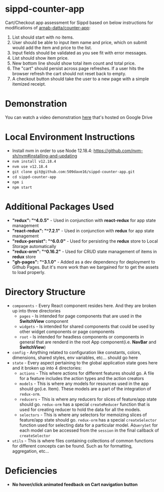 # sippd-counter-app
Cart/Checkout app assessment for Sippd based on below instructions for modifications of [arnab-datta/counter-app](https://github.com/arnab-datta/counter-app):
1. List should start with no items.
2. User should be able to input item name and price, which on submit would add the item and price to the list.
3. Input fields should be validated as you see fit with error messages.
4. List should show item price.
5. New bottom line should show total item count and total price.
6. The "cart" should persist across page refreshes. If a user hits the browser refresh the cart should not reset back to empty.
7. A checkout button should take the user to a new page with a simple itemized receipt.
# Demonstration
You can watch a video demonstration [here](https://drive.google.com/file/d/1_B_e5sVeCBh1YC41YRVhiNC9ccbKv4F2/view?usp=sharing) that's hosted on Google Drive

# Local Environment Instructions
- Install nvm in order to use Node 12.18.4: https://github.com/nvm-sh/nvm#installing-and-updating
- `nvm install v12.18.4`
- `nvm use v12.18.4`
- `git clone git@github.com:509dave16/sippd-counter-app.git`
- `cd sippd-counter-app`
- `npm i`
- `npm start`

# Additional Packages Used
- **"redux": "^4.0.5"** - Used in conjunction with **react-redux** for app state management
- **"react-redux": "^7.2.1"** - Used in conjunction with **redux** for app state management
- **"redux-persist": "^6.0.0"** - Used for persisting the **redux** store to Local Storage automatically
- **"redux-orm": "^0.16.2"** - Used for CRUD state management of items in **redux** store
- **"gh-pages": "^3.1.0"** - Added as a dev dependency for deployment to Github Pages. But it's more work than we bargained for to get the assets to load properly.


# Directory Structure
- `components` - Every React component resides here. And they are broken up into three directories
  - `pages` - Is intended for page components that are used in the **SwitchView** component
  - `widgets` - Is intended for shared components that could be used by other widget components or page components
  - `root` - Is intended for headless components or components in general that are renderd in the root App component(i.e. **NavBar** and **SwitchView**)
- `config` - Anything related to configuration like constants, colors, dimensions, shared styles, env variables, etc... should go here
- `state` - Every aspect pertaining to the global application state goes here and it broken up into 4 directories:
  - `actions` - This where actions for different features should go. A file for a feature includes the action types and the action creators
  - `models` - This is where any models for resources used in the app should go(i.e. Item). These models are a part of the integration of `redux-orm`.
  - `reducers` - This is where any reducers for slices of feature/app state should go. `redux-orm` has a special `createReducer` function that is used for creating reducer to hold the data for all the models.
  - `selectors` - This is where any selectors for memoizing slices of feature/app state should go. `redux-orm` has a special `createSelector` function used for selecting data for a particular model. A`QuerySet` for each model can be accessed from the `session` in the final callback of `createSelector`
- `utils` - This is where files containing collections of common functions for different concepts can be found. Such as for formatting, aggregation, etc...
    
# Deficiencies
- **No hover/click animated feedback on Cart navigation button**

